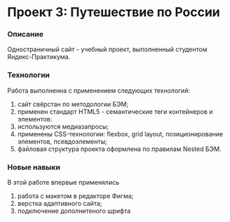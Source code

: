 # Проект 3: Путешествие по России

### Описание 
Одностраничный сайт - учебный проект, выполненный студентом Яндекс-Практикума.

###  Технологии

Работа выполненна с применением следующих технологий:
 1. сайт свёрстан по методологии БЭМ;
 2. применен стандарт HTML5 - семантические теги контейнеров и элементов:
 3. используются медиазапросы;
 4. применены CSS-технологии: flexbox, grid layout, позиционирование элементов, псевдоэлементы;
 5. файловая структура проекта оформлена по правилам Nested БЭМ.
 
###  Новые навыки 

В этой работе впервые применялись 
 1. работа с макетом в редакторе Фигма;
 2. верстка адаптивного сайта;
 3. подключение дополнитеного шрифта
 

